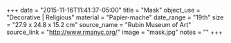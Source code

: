 +++
date = "2015-11-16T11:41:37-05:00"
title = "Mask"
object_use = "Decorative | Religious"
material = "Papier-mache"
date_range = "19th"
size = "27.9 x 24.8 x 15.2 cm"
source_name = "Rubin Museum of Art"
source_link = "http://www.rmanyc.org/"
image = "mask.jpg"
notes = ""
+++
